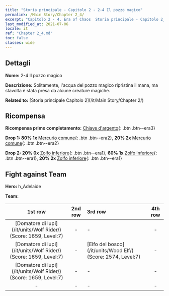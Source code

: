 ```yaml
---
title: "Storia principale - Capitolo 2 - 2-4 Il pozzo magico"
permalink: /Main Story/Chapter 2_4/
excerpt: "Capitolo 2 - 4. Era of Chaos  Storia principale - Capitolo 2_4. 2-4 Il pozzo magico"
last_modified_at: 2021-07-06
locale: it
ref: "Chapter 2_4.md"
toc: false
classes: wide
---
```


## Dettagli

 **Nome:** 2-4 Il pozzo magico

 **Descrizione:** Solitamente, l'acqua del pozzo magico ripristina il mana, ma stavolta è stata presa da alcune creature magiche.

 **Related to:** [Storia principale Capitolo 2](/it/Main Story/Chapter 2/)

## Ricompensa

 **Ricompensa primo completamento:** [Chiave d'argento](/ItemsIT/con_693/){: .btn .btn--era3}

 **Drop 1:** **80% 1x** [Mercurio comune](/ItemsIT/mat_8/){: .btn .btn--era2}, **20% 2x** [Mercurio comune](/ItemsIT/mat_8/){: .btn .btn--era2}

 **Drop 2:** **20% 0x** [Zolfo inferiore](/ItemsIT/mat_3/){: .btn .btn--era1}, **60% 1x** [Zolfo inferiore](/ItemsIT/mat_3/){: .btn .btn--era1}, **20% 2x** [Zolfo inferiore](/ItemsIT/mat_3/){: .btn .btn--era1}


## Fight against Team
 **Hero:** h_Adelaide

 **Team:**


  | 1st row | 2nd row | 3rd row | 4th row |
  |:----:|:----:|:----|:----:|
  | [Domatore di lupi](/it/units/Wolf Rider/) (Score: 1659, Level:7)  | - | - | - |
  | [Domatore di lupi](/it/units/Wolf Rider/) (Score: 1659, Level:7)  | - | [Elfo del bosco](/it/units/Wood Elf/) (Score: 2574, Level:7)  | - |
  | [Domatore di lupi](/it/units/Wolf Rider/) (Score: 1659, Level:7)  | - | - | - |
  | - | - | - | - |


